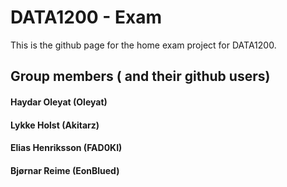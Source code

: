# DATA1200 - Exam
This is the github page for the home exam project for DATA1200.
## Group members ( and their github users)

#### Haydar Oleyat (Oleyat)
#### Lykke Holst (Akitarz)
#### Elias Henriksson (FAD0KI)
#### Bjørnar Reime (EonBlued)

